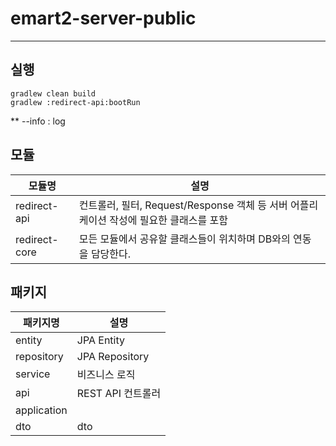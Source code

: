 # emart2-server-public

---

## 실행
`gradlew clean build` </br>
`gradlew :redirect-api:bootRun`

** --info : log 

## 모듈 
| 모듈명 | 설명 |
|-------|-----|
| redirect-api | 컨트롤러, 필터, Request/Response 객체 등 서버 어플리케이션 작성에 필요한 클래스를 포함 |
| redirect-core | 모든 모듈에서 공유할 클래스들이 위치하며 DB와의 연동을 담당한다. |

## 패키지
| 패키지명 | 설명 |
|-------|-----|
| entity | JPA Entity |
| repository | JPA Repository |
| service | 비즈니스 로직 |
| api | REST API 컨트롤러 |
| application |  |
| dto | dto |